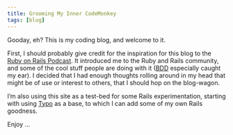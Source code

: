 ```yaml
---
title: Grooming My Inner CodeMonkey
tags: [blog]
---
```

Gooday, eh? This is my coding blog, and welcome to it.

First, I should probably give credit for the inspiration for this blog to the [Ruby on Rails Podcast](podcast.rubyonrails.com). It introduced me to the Ruby and Rails community, and some of the cool stuff people are doing with it ([BDD](rspec.rubyforge.org) especially caught my ear). I decided that I had enough thoughts rolling around in my head that might be of use or interest to others, that I should hop on the blog-wagon.

I’m also using this site as a test-bed for some Rails experimentation, starting with using [Typo](typosphere.org) as a base, to which I can add some of my own Rails goodness.

Enjoy …
